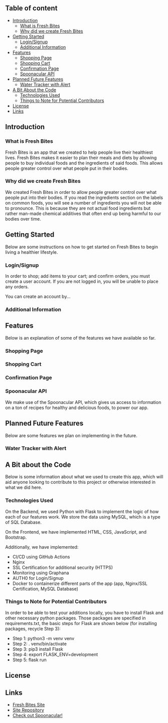 ## Table of content

- [Introduction](#introduction)
    - [What is Fresh Bites](#what-is-fresh-bites)
    - [Why did we create Fresh Bites](#why-did-we-create-fresh-bites)
- [Getting Started](#getting-started)
    - [Login/Signup](#login-signup)
    - [Additional Information](#additional-information)
- [Features](#features)
    - [Shopping Page](#shopping-page)
    - [Shopping Cart](#shopping-cart)
    - [Confirmation Page](#confirmation-page)
    - [Spoonacular API](#spoonacular-api)
- [Planned Future Features](#planned-future-features)
    - [Water Tracker with Alert](#water-tracker-with-alert)
- [A Bit About the Code](#a-bit-about-the-code)
    - [Technologies Used](#technologies-used)
    - [Things to Note for Potential Contributors](#things-to-note-for-potential-contributors)
- [License](#license)
- [Links](#links)

## Introduction

### What is Fresh Bites

Fresh Bites is an app that we created to help people live their healthiest lives. Fresh Bites makes it easier to plan their meals and diets by allowing people to buy individual foods and the ingredients of said foods. This allows people greater control over what people put in their bodies. 

### Why did we create Fresh Bites

We created Fresh Bites in order to allow people greater control over what people put into their bodies. If you read the ingredients section on the labels on common foods, you will see a number of ingredients you will not be able to pronounce. This is because they are not actual food ingredients but rather man-made chemical additives that often end up being harmful to our bodies over time. 

## Getting Started

Below are some instructions on how to get started on Fresh Bites to begin living a healthier lifestyle. 

### Login/Signup

In order to shop; add items to your cart; and confirm orders, you must create a user account. If you are not logged in, you will be unable to place any orders.

You can create an account by...

### Additional Information

## Features

Below is an explanation of some of the features we have available so far.

### Shopping Page

### Shopping Cart

### Confirmation Page

### Spoonacular API

We make use of the Spoonacular API, which gives us access to information on a ton of recipes for healthy and delicious foods, to power our app. 

## Planned Future Features 

Below are some features we plan on implementing in the future. 

### Water Tracker with Alert

## A Bit about the Code

Below is some information about what we used to create this app, which will aid anyone looking to contribute to this project or otherwise interested in what we did here. 

### Technologies Used

On the Backend, we used Python with Flask to implement the logic of how each of our features work. We store the data using MySQL, which is a type of SQL Database. 

On the Frontend, we have implemented HTML, CSS, JavaScript, and Bootstrap. 

Additionally, we have implemented:
 - CI/CD using GitHub Actions 
 - Nginx
 - SSL Certification for additional security (HTTPS)
 - Monitoring using Graphana 
 - AUTH0 for Login/Signup
 - Docker to containerize different parts of the app (app, Nginx/SSL Certification, MySQL Database)

### Things to Note for Potential Contributors

In order to be able to test your additions locally, you have to install Flask and other necessary python packages. Those packages are specified in requirements.txt, the basic steps for Flask are shown below (for installing packages, recycle Step 3):

- Step 1: python3 -m venv venv
- Step 2: . venv/bin/activate
- Step 3: pip3 install Flask
- Step 4: export FLASK_ENV=development
- Step 5: flask run

## License

## Links
- [Fresh Bites Site](https://fresh-bites.tech/)
- [Site Repository](https://github.com/MLH-Fellowship/fresh-bites/)
- [Check out Spoonacular!](https://spoonacular.com/)
